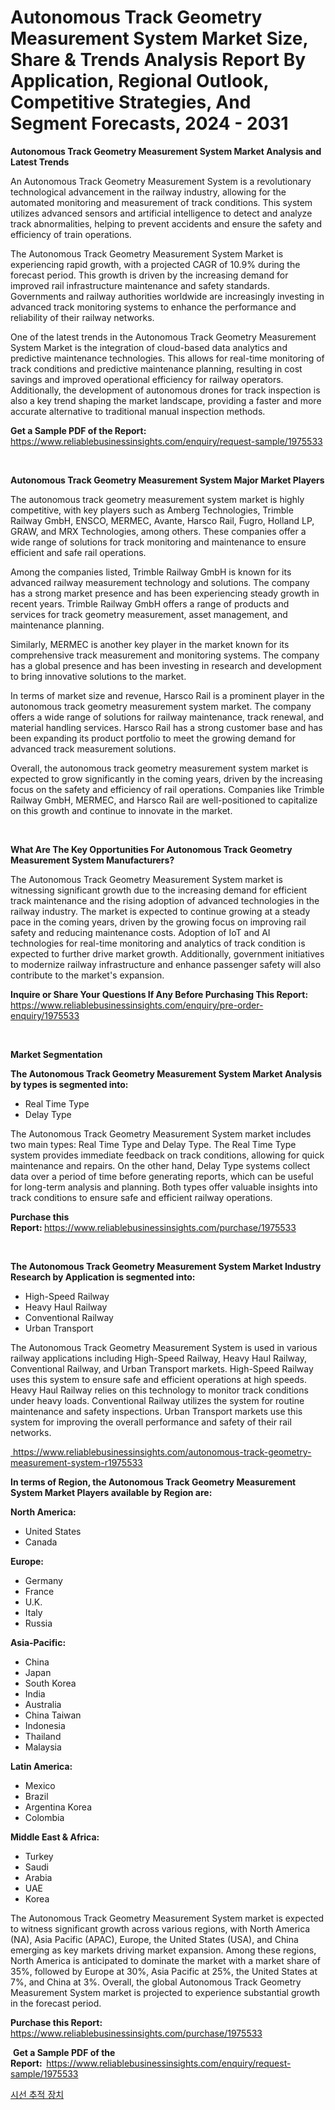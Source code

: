 <p><h1>Autonomous Track Geometry Measurement System Market Size, Share & Trends Analysis Report By Application, Regional Outlook, Competitive Strategies, And Segment Forecasts, 2024 - 2031</h1></p><p><strong>Autonomous Track Geometry Measurement System Market Analysis and Latest Trends</strong></p>
<p><p>An Autonomous Track Geometry Measurement System is a revolutionary technological advancement in the railway industry, allowing for the automated monitoring and measurement of track conditions. This system utilizes advanced sensors and artificial intelligence to detect and analyze track abnormalities, helping to prevent accidents and ensure the safety and efficiency of train operations.</p><p>The Autonomous Track Geometry Measurement System Market is experiencing rapid growth, with a projected CAGR of 10.9% during the forecast period. This growth is driven by the increasing demand for improved rail infrastructure maintenance and safety standards. Governments and railway authorities worldwide are increasingly investing in advanced track monitoring systems to enhance the performance and reliability of their railway networks.</p><p>One of the latest trends in the Autonomous Track Geometry Measurement System Market is the integration of cloud-based data analytics and predictive maintenance technologies. This allows for real-time monitoring of track conditions and predictive maintenance planning, resulting in cost savings and improved operational efficiency for railway operators. Additionally, the development of autonomous drones for track inspection is also a key trend shaping the market landscape, providing a faster and more accurate alternative to traditional manual inspection methods.</p></p>
<p><strong>Get a Sample PDF of the Report:&nbsp;</strong> <a href="https://www.reliablebusinessinsights.com/enquiry/request-sample/1975533">https://www.reliablebusinessinsights.com/enquiry/request-sample/1975533</a></p>
<p>&nbsp;</p>
<p><strong>Autonomous Track Geometry Measurement System Major Market Players</strong></p>
<p><p>The autonomous track geometry measurement system market is highly competitive, with key players such as Amberg Technologies, Trimble Railway GmbH, ENSCO, MERMEC, Avante, Harsco Rail, Fugro, Holland LP, GRAW, and MRX Technologies, among others. These companies offer a wide range of solutions for track monitoring and maintenance to ensure efficient and safe rail operations.</p><p>Among the companies listed, Trimble Railway GmbH is known for its advanced railway measurement technology and solutions. The company has a strong market presence and has been experiencing steady growth in recent years. Trimble Railway GmbH offers a range of products and services for track geometry measurement, asset management, and maintenance planning.</p><p>Similarly, MERMEC is another key player in the market known for its comprehensive track measurement and monitoring systems. The company has a global presence and has been investing in research and development to bring innovative solutions to the market.</p><p>In terms of market size and revenue, Harsco Rail is a prominent player in the autonomous track geometry measurement system market. The company offers a wide range of solutions for railway maintenance, track renewal, and material handling services. Harsco Rail has a strong customer base and has been expanding its product portfolio to meet the growing demand for advanced track measurement solutions.</p><p>Overall, the autonomous track geometry measurement system market is expected to grow significantly in the coming years, driven by the increasing focus on the safety and efficiency of rail operations. Companies like Trimble Railway GmbH, MERMEC, and Harsco Rail are well-positioned to capitalize on this growth and continue to innovate in the market.</p></p>
<p>&nbsp;</p>
<p><strong>What Are The Key Opportunities For Autonomous Track Geometry Measurement System Manufacturers?</strong></p>
<p><p>The Autonomous Track Geometry Measurement System market is witnessing significant growth due to the increasing demand for efficient track maintenance and the rising adoption of advanced technologies in the railway industry. The market is expected to continue growing at a steady pace in the coming years, driven by the growing focus on improving rail safety and reducing maintenance costs. Adoption of IoT and AI technologies for real-time monitoring and analytics of track condition is expected to further drive market growth. Additionally, government initiatives to modernize railway infrastructure and enhance passenger safety will also contribute to the market's expansion.</p></p>
<p><strong>Inquire or Share Your Questions If Any Before Purchasing This Report:</strong> <a href="https://www.reliablebusinessinsights.com/enquiry/pre-order-enquiry/1975533">https://www.reliablebusinessinsights.com/enquiry/pre-order-enquiry/1975533</a></p>
<p>&nbsp;</p>
<p><strong>Market Segmentation</strong></p>
<p><strong>The Autonomous Track Geometry Measurement System Market Analysis by types is segmented into:</strong></p>
<p><ul><li>Real Time Type</li><li>Delay Type</li></ul></p>
<p><p>The Autonomous Track Geometry Measurement System market includes two main types: Real Time Type and Delay Type. The Real Time Type system provides immediate feedback on track conditions, allowing for quick maintenance and repairs. On the other hand, Delay Type systems collect data over a period of time before generating reports, which can be useful for long-term analysis and planning. Both types offer valuable insights into track conditions to ensure safe and efficient railway operations.</p></p>
<p><strong>Purchase this Report:&nbsp;</strong><a href="https://www.reliablebusinessinsights.com/purchase/1975533">https://www.reliablebusinessinsights.com/purchase/1975533</a></p>
<p>&nbsp;</p>
<p><strong>The Autonomous Track Geometry Measurement System Market Industry Research by Application is segmented into:</strong></p>
<p><ul><li>High-Speed Railway</li><li>Heavy Haul Railway</li><li>Conventional Railway</li><li>Urban Transport</li></ul></p>
<p><p>The Autonomous Track Geometry Measurement System is used in various railway applications including High-Speed Railway, Heavy Haul Railway, Conventional Railway, and Urban Transport markets. High-Speed Railway uses this system to ensure safe and efficient operations at high speeds. Heavy Haul Railway relies on this technology to monitor track conditions under heavy loads. Conventional Railway utilizes the system for routine maintenance and safety inspections. Urban Transport markets use this system for improving the overall performance and safety of their rail networks.</p></p>
<p><a href="https://www.reliablebusinessinsights.com/autonomous-track-geometry-measurement-system-r1975533">&nbsp;https://www.reliablebusinessinsights.com/autonomous-track-geometry-measurement-system-r1975533</a></p>
<p><strong>In terms of Region, the Autonomous Track Geometry Measurement System Market Players available by Region are:</strong></p>
<p>
    <p> <strong> North America: </strong>
        <ul>
            <li>United States</li>
            <li>Canada</li>
        </ul>
        </p> 
    <p> <strong> Europe: </strong>
        <ul>
            <li>Germany</li>
            <li>France</li>
            <li>U.K.</li>
            <li>Italy</li>
            <li>Russia</li>
        </ul>
        </p> 
    <p> <strong> Asia-Pacific: </strong>
        <ul>
            <li>China</li>
            <li>Japan</li>
            <li>South Korea</li>
            <li>India</li>
            <li>Australia</li>
            <li>China Taiwan</li>
            <li>Indonesia</li>
            <li>Thailand</li>
            <li>Malaysia</li>
        </ul>
        </p> 
    <p> <strong> Latin America: </strong>
        <ul>
            <li>Mexico</li>
            <li>Brazil</li>
            <li>Argentina Korea</li>
            <li>Colombia</li>
        </ul>
        </p> 
    <p> <strong> Middle East & Africa: </strong>
        <ul>
            <li>Turkey</li>
            <li>Saudi</li>
            <li>Arabia</li>
            <li>UAE</li>
            <li>Korea</li>
        </ul>
    </p>
    </p>
<p><p>The Autonomous Track Geometry Measurement System market is expected to witness significant growth across various regions, with North America (NA), Asia Pacific (APAC), Europe, the United States (USA), and China emerging as key markets driving market expansion. Among these regions, North America is anticipated to dominate the market with a market share of 35%, followed by Europe at 30%, Asia Pacific at 25%, the United States at 7%, and China at 3%. Overall, the global Autonomous Track Geometry Measurement System market is projected to experience substantial growth in the forecast period.</p></p>
<p><strong>Purchase this Report: </strong><a href="https://www.reliablebusinessinsights.com/purchase/1975533">https://www.reliablebusinessinsights.com/purchase/1975533</a></p>
<p>&nbsp;<strong>Get a Sample PDF of the Report:&nbsp;&nbsp;</strong><a href="https://www.reliablebusinessinsights.com/enquiry/request-sample/1975533">https://www.reliablebusinessinsights.com/enquiry/request-sample/1975533</a></p>
<p><strong></strong></p>
<p><p><a href="https://github.com/apple8975768/Market-Research-Report-List-1/blob/main/2878382178078.md">시선 추적 장치</a></p></p>